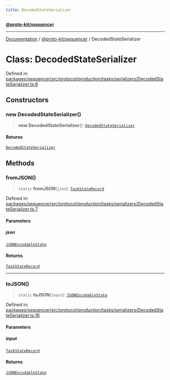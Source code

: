 ```yaml
---
title: DecodedStateSerializer
---
```


[**@proto-kit/sequencer**](../README.md)

***

[Documentation](../../../README.md) / [@proto-kit/sequencer](../README.md) / DecodedStateSerializer

# Class: DecodedStateSerializer

Defined in: [packages/sequencer/src/protocol/production/tasks/serializers/DecodedStateSerializer.ts:6](https://github.com/proto-kit/framework/blob/28efa802e3737fc3b77339148b307ef7246f3ef1/packages/sequencer/src/protocol/production/tasks/serializers/DecodedStateSerializer.ts#L6)

## Constructors

### new DecodedStateSerializer()

> **new DecodedStateSerializer**(): [`DecodedStateSerializer`](DecodedStateSerializer.md)

#### Returns

[`DecodedStateSerializer`](DecodedStateSerializer.md)

## Methods

### fromJSON()

> `static` **fromJSON**(`json`): [`TaskStateRecord`](../type-aliases/TaskStateRecord.md)

Defined in: [packages/sequencer/src/protocol/production/tasks/serializers/DecodedStateSerializer.ts:7](https://github.com/proto-kit/framework/blob/28efa802e3737fc3b77339148b307ef7246f3ef1/packages/sequencer/src/protocol/production/tasks/serializers/DecodedStateSerializer.ts#L7)

#### Parameters

##### json

[`JSONEncodableState`](../type-aliases/JSONEncodableState.md)

#### Returns

[`TaskStateRecord`](../type-aliases/TaskStateRecord.md)

***

### toJSON()

> `static` **toJSON**(`input`): [`JSONEncodableState`](../type-aliases/JSONEncodableState.md)

Defined in: [packages/sequencer/src/protocol/production/tasks/serializers/DecodedStateSerializer.ts:16](https://github.com/proto-kit/framework/blob/28efa802e3737fc3b77339148b307ef7246f3ef1/packages/sequencer/src/protocol/production/tasks/serializers/DecodedStateSerializer.ts#L16)

#### Parameters

##### input

[`TaskStateRecord`](../type-aliases/TaskStateRecord.md)

#### Returns

[`JSONEncodableState`](../type-aliases/JSONEncodableState.md)
